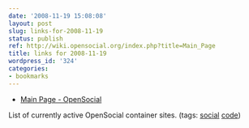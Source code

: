```yaml
---
date: '2008-11-19 15:08:08'
layout: post
slug: links-for-2008-11-19
status: publish
ref: http://wiki.opensocial.org/index.php?title=Main_Page
title: links for 2008-11-19
wordpress_id: '324'
categories:
- bookmarks
---
```


  * [Main Page - OpenSocial](http://wiki.opensocial.org/index.php?title=Main_Page)


List of currently active OpenSocial container sites. (tags: [social](http://delicious.com/eob/social) [code](http://delicious.com/eob/code))




